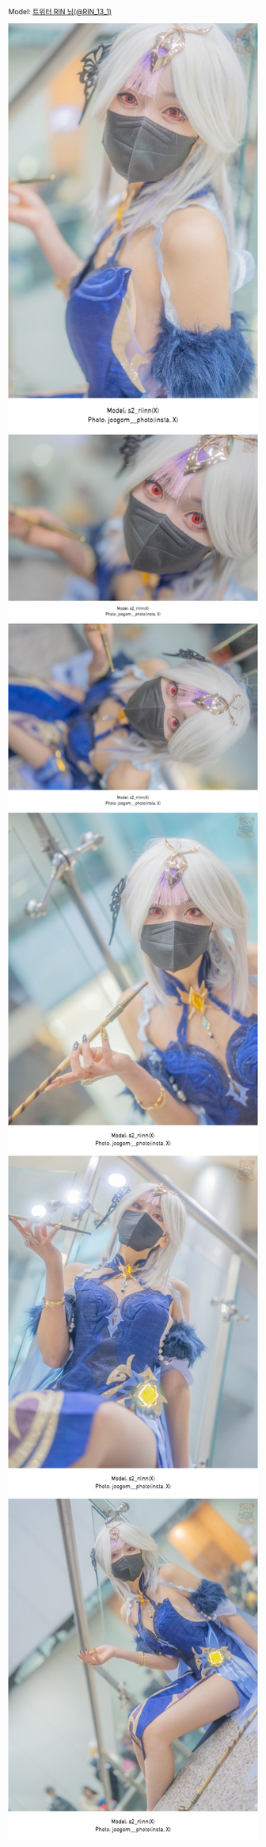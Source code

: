 ﻿---
dddd: 2023.12.17 서코
nickname: RIN
sns_type: x
sns_id: RIN_13_1
---

Model: <a href="https://x.com/RIN_13_1" target="_blank">트위터 RIN 님(@RIN_13_1)</a>

![KakaoTalk20231221001528048.jpeg](/assets/img/2023/12-17/KakaoTalk20231221001528048.jpeg)
![KakaoTalk2023122100152804801.jpeg](/assets/img/2023/12-17/KakaoTalk2023122100152804801.jpeg)
![KakaoTalk2023122100152804802.jpeg](/assets/img/2023/12-17/KakaoTalk2023122100152804802.jpeg)
![KakaoTalk2023122100152804803.jpeg](/assets/img/2023/12-17/KakaoTalk2023122100152804803.jpeg)
![KakaoTalk2023122100152804804.jpeg](/assets/img/2023/12-17/KakaoTalk2023122100152804804.jpeg)
![KakaoTalk2023122100152804805.jpeg](/assets/img/2023/12-17/KakaoTalk2023122100152804805.jpeg)